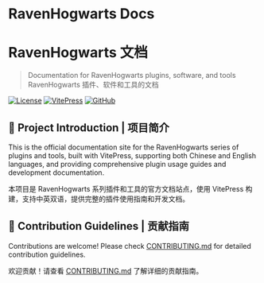 # RavenHogwarts Docs
# RavenHogwarts 文档

> Documentation for RavenHogwarts plugins, software, and tools
> RavenHogwarts 插件、软件和工具的文档

[![License](https://img.shields.io/badge/license-GPL--3.0-blue.svg)](LICENSE)
[![VitePress](https://img.shields.io/badge/VitePress-1.6.3-green.svg)](https://vitepress.dev/)
[![GitHub](https://img.shields.io/badge/GitHub-RavenHogWarts%2Fdocs-black.svg)](https://github.com/RavenHogWarts/docs)

## 🌟 Project Introduction | 项目简介

This is the official documentation site for the RavenHogwarts series of plugins and tools, built with VitePress, supporting both Chinese and English languages, and providing comprehensive plugin usage guides and development documentation.

本项目是 RavenHogwarts 系列插件和工具的官方文档站点，使用 VitePress 构建，支持中英双语，提供完整的插件使用指南和开发文档。

## 🤝 Contribution Guidelines | 贡献指南

Contributions are welcome! Please check [CONTRIBUTING.md](CONTRIBUTING.md) for detailed contribution guidelines.

欢迎贡献！请查看 [CONTRIBUTING.md](CONTRIBUTING.md) 了解详细的贡献指南。
